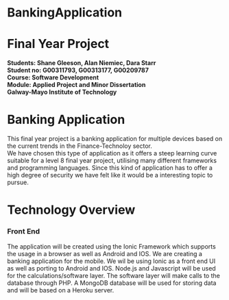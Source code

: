 # BankingApplication

Final Year Project
===================

**Students: Shane Gleeson, Alan Niemiec, Dara Starr**<br>
**Student no: G00311793, G00313177, G00209787**<br>
**Course: Software Development**<br>
**Module: Applied Project and Minor Dissertation**<br>
**Galway-Mayo Institute of Technology**

Banking Application <br>
===================
This final year project is a banking application for multiple devices based on the current trends in the Finance-Technoloy sector.<br>
We have chosen this type of application as it offers a steep learning curve suitable for a level 8 final year project, utilising many different frameworks and
programming languages. Since this kind of application has to offer a high degree of security we have felt like it would be a interesting topic to pursue. <br>

Technology Overview <br>
===================
### Front End <br>
The application will be created using the Ionic Framework which supports the usage in a browser as well as Android and IOS.
We are creating a banking application for the mobile.
We wil be using Ionic as a front end UI as well as porting to Android and IOS.
Node.js and Javascript will be used for the calculations/software layer.
The software layer will make calls to the database through PHP.
A MongoDB database will be used for storing data and will be based on a Heroku server.

